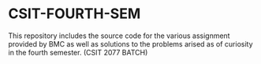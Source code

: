 # CSIT-FOURTH-SEM
This repository includes the source code for the various assignment provided by BMC as well as solutions to the problems arised as of curiosity in the fourth semester.
(CSIT 2077 BATCH)
